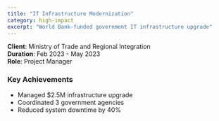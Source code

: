 ```yaml
---
title: "IT Infrastructure Modernization"
category: high-impact
excerpt: "World Bank-funded government IT infrastructure upgrade"
---
```


**Client**: Ministry of Trade and Regional Integration  
**Duration**: Feb 2023 - May 2023  
**Role**: Project Manager  

### Key Achievements
- Managed $2.5M infrastructure upgrade
- Coordinated 3 government agencies
- Reduced system downtime by 40%